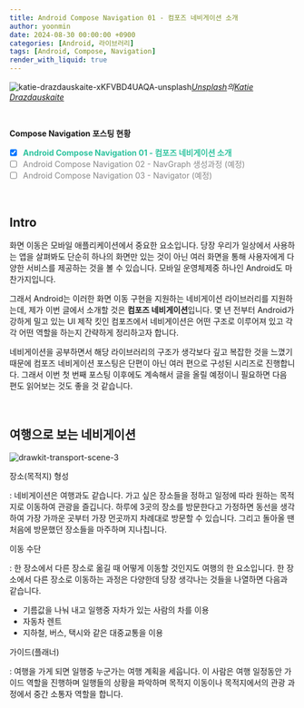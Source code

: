 ```yaml
---
title: Android Compose Navigation 01 - 컴포즈 네비게이션 소개 
author: yoonmin
date: 2024-08-30 00:00:00 +0900
categories: [Android, 라이브러리]
tags: [Android, Compose, Navigation]
render_with_liquid: true
---
```


![katie-drazdauskaite-xKFVBD4UAQA-unsplash](https://gist.github.com/user-attachments/assets/fe06427a-bba4-4d35-9dfd-f344ceef4022)_[Unsplash](https://unsplash.com/ko/사진/자동차-내부지도-차트의-매크로-사진-xKFVBD4UAQA?utm_content=creditCopyText&utm_medium=referral&utm_source=unsplash)의[Katie Drazdauskaite](https://unsplash.com/ko/@kotrad?utm_content=creditCopyText&utm_medium=referral&utm_source=unsplash)_

​		

**Compose Navigation 포스팅 현황**

+ [x] <span style="color: #2dc39e">**Android Compose Navigation 01 - 컴포즈 네비게이션 소개**</span>
+ [ ] <span style="color: #898989">Android Compose Navigation 02 - NavGraph 생성과정 (예정)</span>
+ [ ] <span style="color: #898989">Android Compose Navigation 03 - Navigator (예정)</span>

​		

## Intro

화면 이동은 모바일 애플리케이션에서 중요한 요소입니다. 당장 우리가 일상에서 사용하는 앱을 살펴봐도 단순히 하나의 화면만 있는 것이 아닌 여러 화면을 통해 사용자에게 다양한 서비스를 제공하는 것을 볼 수 있습니다. 모바일 운영체제중 하나인 Android도 마찬가지입니다. 

그래서 Android는 이러한 화면 이동 구현을 지원하는 네비게이션 라이브러리를 지원하는데, 제가 이번 글에서 소개할 것은 **컴포즈 네비게이션**입니다. 몇 년 전부터 Android가 강하게 밀고 있는 UI 제작 킷인 컴포즈에서 네비게이션은 어떤 구조로 이루어져 있고 각각 어떤 역할을 하는지 간략하게 정리하고자 합니다.

네비게이션을 공부하면서 해당 라이브러리의 구조가 생각보다 깊고 복잡한 것을 느꼈기 때문에 컴포즈 네비게이션 포스팅은 단편이 아닌 여러 편으로 구성된 시리즈로 진행합니다. 그래서 이번 첫 번째 포스팅 이후에도 계속해서 글을 올릴 예정이니 필요하면 다음 편도 읽어보는 것도 좋을 것 같습니다.

​		

## 여행으로 보는 네비게이션

![drawkit-transport-scene-3](https://gist.github.com/user-attachments/assets/d0333a4c-d993-460c-93c5-b0ddbef4db54)

장소(목적지) 형성

: 네비게이션은 여행과도 같습니다. 가고 싶은 장소들을 정하고 일정에 따라 원하는 목적지로 이동하여 관광을 즐깁니다. 하루에 3곳의 장소를 방문한다고 가정하면 동선을 생각하여 가장 가까운 곳부터 가장 먼곳까지 차례대로 방문할 수 있습니다. 그리고 돌아올 땐 처음에 방문했던 장소들을 마주하며 지나칩니다.

이동 수단

: 한 장소에서 다른 장소로 옮길 때 어떻게 이동할 것인지도 여행의 한 요소입니다. 한 장소에서 다른 장소로 이동하는 과정은 다양한데 당장 생각나는 것들을 나열하면 다음과 같습니다.

- 기름값을 나눠 내고 일행중 자차가 있는 사람의 차를 이용
- 자동차 렌트
- 지하철, 버스, 택시와 같은 대중교통을 이용

가이드(플래너)

: 여행을 가게 되면 일행중 누군가는 여행 계획을 세웁니다. 이 사람은 여행 일정동안 가이드 역할을 진행하며 일행들의 상황을 파악하며 목적지 이동이나 목적지에서의 관광 과정에서 중간 소통자 역할을 합니다.







